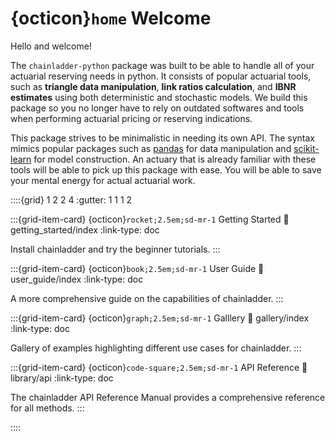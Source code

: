 # {octicon}`home` Welcome

Hello and welcome!

The `chainladder-python` package was built to be able to handle all of your actuarial reserving needs in python. It consists of popular actuarial tools, such as **triangle data manipulation**, **link ratios calculation**, and **IBNR estimates** using both deterministic and stochastic models. We build this package so you no longer have to rely on outdated softwares and tools when performing actuarial pricing or reserving indications.

This package strives to be minimalistic in needing its own API. The syntax mimics popular packages such as [pandas](https://pandas.pydata.org/) for data manipulation and [scikit-learn](https://scikit-learn.org/) for model construction. An actuary that is already familiar with these tools will be able to pick up this package with ease. You will be able to save your mental energy for actual actuarial work.

::::{grid} 1 2 2 4
:gutter: 1 1 1 2

:::{grid-item-card} {octicon}`rocket;2.5em;sd-mr-1` Getting Started
:link: getting_started/index
:link-type: doc

Install chainladder and try the beginner tutorials.
:::

:::{grid-item-card} {octicon}`book;2.5em;sd-mr-1` User Guide
:link: user_guide/index
:link-type: doc

A more comprehensive guide on the capabilities of chainladder.
:::

:::{grid-item-card} {octicon}`graph;2.5em;sd-mr-1` Galllery
:link: gallery/index
:link-type: doc

Gallery of examples highlighting different use cases for chainladder.
:::

:::{grid-item-card} {octicon}`code-square;2.5em;sd-mr-1` API Reference
:link: library/api
:link-type: doc

The chainladder API Reference Manual provides a comprehensive reference for all methods.
:::

::::
